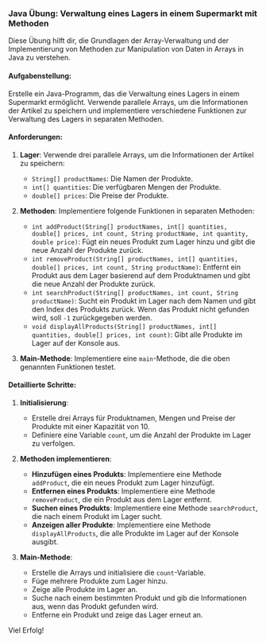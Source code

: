 ### Java Übung: Verwaltung eines Lagers in einem Supermarkt mit Methoden

Diese Übung hilft dir, die Grundlagen der Array-Verwaltung und der Implementierung von Methoden zur Manipulation von Daten in Arrays in Java zu verstehen.

#### Aufgabenstellung:

Erstelle ein Java-Programm, das die Verwaltung eines Lagers in einem Supermarkt ermöglicht. Verwende parallele Arrays, um die Informationen der Artikel zu speichern und implementiere verschiedene Funktionen zur Verwaltung des Lagers in separaten Methoden.

#### Anforderungen:
1. **Lager**: Verwende drei parallele Arrays, um die Informationen der Artikel zu speichern:
    - `String[] productNames`: Die Namen der Produkte.
    - `int[] quantities`: Die verfügbaren Mengen der Produkte.
    - `double[] prices`: Die Preise der Produkte.

2. **Methoden**: Implementiere folgende Funktionen in separaten Methoden:
    - `int addProduct(String[] productNames, int[] quantities, double[] prices, int count, String productName, int quantity, double price)`: Fügt ein neues Produkt zum Lager hinzu und gibt die neue Anzahl der Produkte zurück.
    - `int removeProduct(String[] productNames, int[] quantities, double[] prices, int count, String productName)`: Entfernt ein Produkt aus dem Lager basierend auf dem Produktnamen und gibt die neue Anzahl der Produkte zurück.
    - `int searchProduct(String[] productNames, int count, String productName)`: Sucht ein Produkt im Lager nach dem Namen und gibt den Index des Produkts zurück. Wenn das Produkt nicht gefunden wird, soll `-1` zurückgegeben werden.
    - `void displayAllProducts(String[] productNames, int[] quantities, double[] prices, int count)`: Gibt alle Produkte im Lager auf der Konsole aus.

3. **Main-Methode**: Implementiere eine `main`-Methode, die die oben genannten Funktionen testet.

#### Detaillierte Schritte:

1. **Initialisierung**:
    - Erstelle drei Arrays für Produktnamen, Mengen und Preise der Produkte mit einer Kapazität von 10.
    - Definiere eine Variable `count`, um die Anzahl der Produkte im Lager zu verfolgen.

2. **Methoden implementieren**:
    - **Hinzufügen eines Produkts**: Implementiere eine Methode `addProduct`, die ein neues Produkt zum Lager hinzufügt.
    - **Entfernen eines Produkts**: Implementiere eine Methode `removeProduct`, die ein Produkt aus dem Lager entfernt.
    - **Suchen eines Produkts**: Implementiere eine Methode `searchProduct`, die nach einem Produkt im Lager sucht.
    - **Anzeigen aller Produkte**: Implementiere eine Methode `displayAllProducts`, die alle Produkte im Lager auf der Konsole ausgibt.

3. **Main-Methode**:
    - Erstelle die Arrays und initialisiere die `count`-Variable.
    - Füge mehrere Produkte zum Lager hinzu.
    - Zeige alle Produkte im Lager an.
    - Suche nach einem bestimmten Produkt und gib die Informationen aus, wenn das Produkt gefunden wird.
    - Entferne ein Produkt und zeige das Lager erneut an.

Viel Erfolg!
